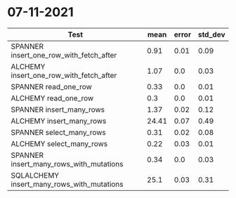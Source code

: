 # 07-11-2021

|Test|mean|error|std_dev|
|----|-------|-----|--------|
|SPANNER insert_one_row_with_fetch_after| 0.91|0.01|0.09|
|ALCHEMY insert_one_row_with_fetch_after|  1.07| 0.0|0.03|
|SPANNER read_one_row| 0.33| 0.0| 0.01|
|ALCHEMY read_one_row| 0.3| 0.0| 0.01|
|SPANNER insert_many_rows|  1.37| 0.02| 0.12|
|ALCHEMY insert_many_rows|  24.41| 0.07| 0.49|
|SPANNER select_many_rows| 0.31| 0.02| 0.08|
|ALCHEMY select_many_rows|   0.22| 0.03| 0.01|
|SPANNER insert_many_rows_with_mutations| 0.34| 0.0| 0.03|
|SQLALCHEMY insert_many_rows_with_mutations| 25.1| 0.03| 0.31|
